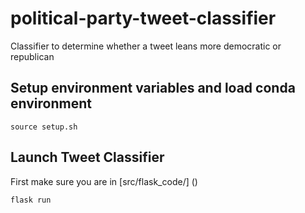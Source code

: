# political-party-tweet-classifier
Classifier to determine whether a tweet leans more democratic or republican

## Setup environment variables and load conda environment
```console
source setup.sh
```

## Launch Tweet Classifier

First make sure you are in [src/flask_code/] ()
```console
flask run
```
